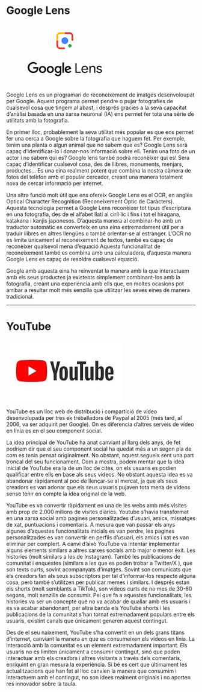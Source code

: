 # Google Lens
![Google lens logo](/Media/lens.png)

Google Lens es un programari de reconeixement de imatges desenvoloupat per Google. Aquest programa permet pendre o pujar fotografies de cualsevol cosa que tingem al abast, i després gracies a la seva capacitat d’anàlisi basada en una xarxa neuronal (IA) ens permet fer tota una sèrie de utilitats amb la fotografia.

En primer lloc, probablement  la seva utilitat més popular es que ens permet fer una cerca a Google sobre la fotografia que haguem fet. Per exemple, tenim una planta o algun animal que no sabem que es? Google Lens serà capaç d’identificar-lo i donar-nos informació sobre ell. Tenim una foto de un actor i no sabem qui es? Google lens també podrà reconèixer qui es! Sera capaç d’identificar cualsevol cosa, des de llibres, monuments, menjars, productes... Es una eina realment potent que combina la nostra càmera de fotos del telèfon amb el popular cercador, creant una manera totalment nova de cercar informació per internet.

Una altra funció molt útil que ens ofereix Google Lens es el OCR, en anglès Optical Character Recognition (Reconeixement Òptic de Caràcters). Aquesta tecnologia permet a Google Lens reconèixer tot tipus d’escriptura en una fotografia, des de el alfabet llatí  al ciríl·lic i fins i tot el hiragana, katakana i kanjis japonesos. D’aquesta manera al combinar-ho amb un traductor automàtic es converteix en una eina extremadament útil per a traduir llibres en altres llengües o també orientar-se al estranger.
L’OCR no es limita únicament al reconeixement de textos, també es capaç de reconèixer qualsevol mena d’equació
 Aquesta funcionalitat de reconeixement també es combina amb una calculadora, d’aquesta manera Google Lens es capaç de resoldre cualsevol equació.

Google amb aquesta eina ha reinventat la manera amb la que interactuem amb els seus productes ja existents simplement combinant-los amb la fotografia, creant una experiència amb ells que, en moltes ocasions pot arribar a resultar molt més senzilla que utilitzar les seves eines de manera tradicional.


---

# YouTube
![YouTube Logo](/Media/Yt.jpg)

YouTube es un lloc web de distribució i compartició de vídeo desenvolupada per tres ex treballadors de Paypal al 2005 (més tard, al 2006, va ser adquirit per Google). On es diferencia d’altres serveis de vídeo en línia es en el seu component social.

La idea principal de YouTube ha anat canviant al llarg dels anys, de fet podríem dir que el seu component social ha quedat més a un segon pla de com es tenia pensat originalment. No obstant, aquest segueix sent una part troncal del seu funcionament.
Com a mostra, podem mentar que la idea inicial de YouTube era la de un lloc de cites, on els usuaris es podien qualificar entre ells en base als seus vídeos. No obstant aquesta idea es va abandonar ràpidament al poc de llençar-se al mercat, ja que els seus creadors es van adonar que els seus usuaris pujaven tota mena de vídeos sense tenir en compte la idea original de la web.

YouTube es va convertir ràpidament en una de les webs amb més visites amb prop de 2.000 milions de visites diàries. Youtube s’havia transformat en una xarxa social amb pagines personalitzades d’usuari, amics, missatges de xat, puntuacions i comentaris.
A mesura que van passar els anys algunes d’aquestes funcionalitats inicials es van perdre, les pagines personalitzades es van convertir en perfils d’usuari, els amics i xat es van eliminar per complert. A canvi d’això YouTube va intentar implementar alguns elements similars a altres xarxes socials amb major o menor èxit. 
Les histories (molt similars a les de Instagram). 
També les publicacions de comunitat i enquestes (similars a les que es poden trobar a Twitter/X ), que son texts curts, sovint acompanyats d’imatges. Sovint son comunicats que els creadors fan als seus subscriptors per tal d’informar-los respecte alguna cosa, però també s’utilitzen per publicar memes i similars.
I després estan els shorts (molt semblants a TikTok), son vídeos curts de no mes de 30-60 segons, molt senzills de consumir.
Pel que fa a aquestes funcionalitats, les histories va ser un concepte que no va acabar de quallar amb els usuaris i es va acabar abandonant, per altra banda els YouTube shorts i les publicacions de la comunitat s’han tornat extremadament populars entre els usuaris, existint canals que únicament generen aquest contingut.

Des de el seu naixement, YouTube s’ha convertit en un dels grans titans d’internet, canviant la manera en que es consumeixen els vídeos en línia. La interacció amb la comunitat es un element extremadament important. Els usuaris no es limiten únicament a consumir contingut, sinó que poden interactuar amb els creadors i altres visitants a través dels comentaris, enriquint en gran mesura la experiència. Si bé es cert que últimament les actualitzacions que han fet al lloc canvien la manera que consumim i interactuem amb el contingut, no son idees realment originals i no aporten res innovador sobre la taula.